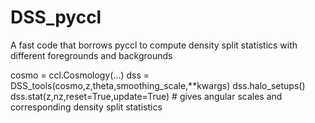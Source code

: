 # DSS_pyccl
A fast code that borrows pyccl to compute density split statistics with different foregrounds and backgrounds


cosmo = ccl.Cosmology(...)
dss = DSS_tools(cosmo,z,theta,smoothing_scale,**kwargs)
dss.halo_setups()
dss.stat(z,nz,reset=True,update=True) # gives angular scales and corresponding density split statistics
